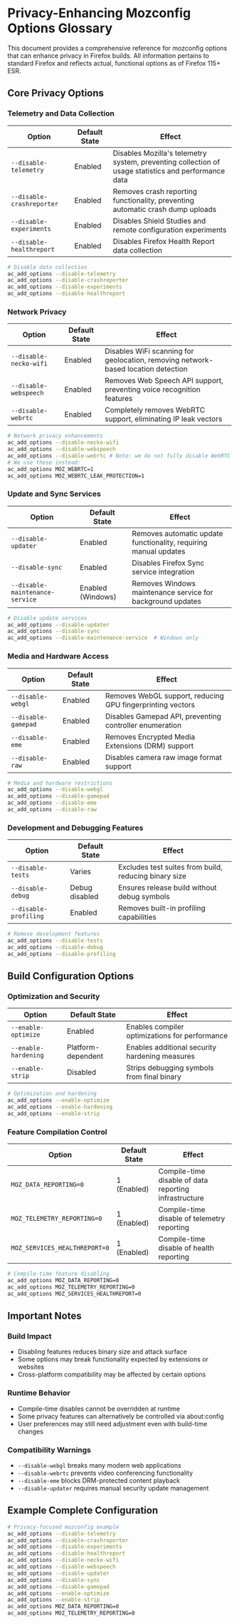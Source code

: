 # Privacy-Enhancing Mozconfig Options Glossary

This document provides a comprehensive reference for mozconfig options that can enhance privacy in Firefox builds. All information pertains to standard Firefox and reflects actual, functional options as of Firefox 115+ ESR.

## Core Privacy Options

### Telemetry and Data Collection

| Option | Default State | Effect |
|--------|---------------|--------|
| `--disable-telemetry` | Enabled | Disables Mozilla's telemetry system, preventing collection of usage statistics and performance data |
| `--disable-crashreporter` | Enabled | Removes crash reporting functionality, preventing automatic crash dump uploads |
| `--disable-experiments` | Enabled | Disables Shield Studies and remote configuration experiments |
| `--disable-healthreport` | Enabled | Disables Firefox Health Report data collection |

```bash
# Disable data collection
ac_add_options --disable-telemetry
ac_add_options --disable-crashreporter
ac_add_options --disable-experiments
ac_add_options --disable-healthreport
```

### Network Privacy

| Option | Default State | Effect |
|--------|---------------|--------|
| `--disable-necko-wifi` | Enabled | Disables WiFi scanning for geolocation, removing network-based location detection |
| `--disable-webspeech` | Enabled | Removes Web Speech API support, preventing voice recognition features |
| `--disable-webrtc` | Enabled | Completely removes WebRTC support, eliminating IP leak vectors |

```bash
# Network privacy enhancements
ac_add_options --disable-necko-wifi
ac_add_options --disable-webspeech
ac_add_options --disable-webrtc # Note: we do not fully disable WebRTC here
# We use these instead:
ac_add_options MOZ_WEBRTC=1
ac_add_options MOZ_WEBRTC_LEAK_PROTECTION=1
```

### Update and Sync Services

| Option | Default State | Effect |
|--------|---------------|--------|
| `--disable-updater` | Enabled | Removes automatic update functionality, requiring manual updates |
| `--disable-sync` | Enabled | Disables Firefox Sync service integration |
| `--disable-maintenance-service` | Enabled (Windows) | Removes Windows maintenance service for background updates |

```bash
# Disable update services
ac_add_options --disable-updater
ac_add_options --disable-sync
ac_add_options --disable-maintenance-service  # Windows only
```

### Media and Hardware Access

| Option | Default State | Effect |
|--------|---------------|--------|
| `--disable-webgl` | Enabled | Removes WebGL support, reducing GPU fingerprinting vectors |
| `--disable-gamepad` | Enabled | Disables Gamepad API, preventing controller enumeration |
| `--disable-eme` | Enabled | Removes Encrypted Media Extensions (DRM) support |
| `--disable-raw` | Enabled | Disables camera raw image format support |

```bash
# Media and hardware restrictions
ac_add_options --disable-webgl
ac_add_options --disable-gamepad
ac_add_options --disable-eme
ac_add_options --disable-raw
```

### Development and Debugging Features

| Option | Default State | Effect |
|--------|---------------|--------|
| `--disable-tests` | Varies | Excludes test suites from build, reducing binary size |
| `--disable-debug` | Debug disabled | Ensures release build without debug symbols |
| `--disable-profiling` | Enabled | Removes built-in profiling capabilities |

```bash
# Remove development features
ac_add_options --disable-tests
ac_add_options --disable-debug
ac_add_options --disable-profiling
```

## Build Configuration Options

### Optimization and Security

| Option | Default State | Effect |
|--------|---------------|--------|
| `--enable-optimize` | Enabled | Enables compiler optimizations for performance |
| `--enable-hardening` | Platform-dependent | Enables additional security hardening measures |
| `--enable-strip` | Disabled | Strips debugging symbols from final binary |

```bash
# Optimization and hardening
ac_add_options --enable-optimize
ac_add_options --enable-hardening
ac_add_options --enable-strip
```

### Feature Compilation Control

| Option | Default State | Effect |
|--------|---------------|--------|
| `MOZ_DATA_REPORTING=0` | 1 (Enabled) | Compile-time disable of data reporting infrastructure |
| `MOZ_TELEMETRY_REPORTING=0` | 1 (Enabled) | Compile-time disable of telemetry reporting |
| `MOZ_SERVICES_HEALTHREPORT=0` | 1 (Enabled) | Compile-time disable of health reporting |

```bash
# Compile-time feature disabling
ac_add_options MOZ_DATA_REPORTING=0
ac_add_options MOZ_TELEMETRY_REPORTING=0
ac_add_options MOZ_SERVICES_HEALTHREPORT=0
```

## Important Notes

### Build Impact
- Disabling features reduces binary size and attack surface
- Some options may break functionality expected by extensions or websites
- Cross-platform compatibility may be affected by certain options

### Runtime Behavior
- Compile-time disables cannot be overridden at runtime
- Some privacy features can alternatively be controlled via about:config
- User preferences may still need adjustment even with build-time changes

### Compatibility Warnings
- `--disable-webgl` breaks many modern web applications
- `--disable-webrtc` prevents video conferencing functionality
- `--disable-eme` blocks DRM-protected content playback
- `--disable-updater` requires manual security update management

## Example Complete Configuration

```bash
# Privacy-focused mozconfig example
ac_add_options --disable-telemetry
ac_add_options --disable-crashreporter
ac_add_options --disable-experiments
ac_add_options --disable-healthreport
ac_add_options --disable-necko-wifi
ac_add_options --disable-webspeech
ac_add_options --disable-updater
ac_add_options --disable-sync
ac_add_options --disable-gamepad
ac_add_options --enable-optimize
ac_add_options --enable-strip
ac_add_options MOZ_DATA_REPORTING=0
ac_add_options MOZ_TELEMETRY_REPORTING=0
```

